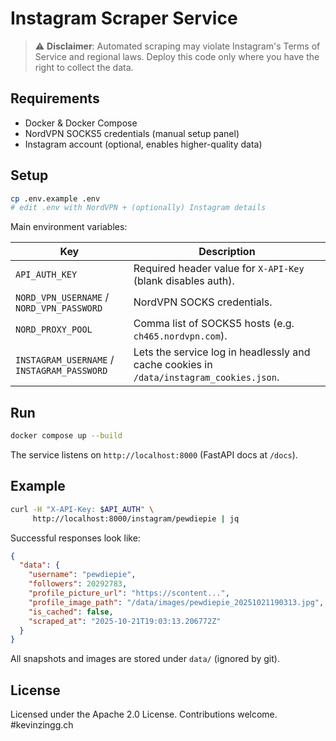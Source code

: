 # Instagram Scraper Service

> ⚠️ **Disclaimer**: Automated scraping may violate Instagram's Terms of Service and regional laws. Deploy this code only where you have the right to collect the data.

## Requirements

- Docker & Docker Compose
- NordVPN SOCKS5 credentials (manual setup panel)
- Instagram account (optional, enables higher-quality data)

## Setup

```bash
cp .env.example .env
# edit .env with NordVPN + (optionally) Instagram details
```

Main environment variables:

| Key | Description |
| --- | --- |
| `API_AUTH_KEY` | Required header value for `X-API-Key` (blank disables auth). |
| `NORD_VPN_USERNAME` / `NORD_VPN_PASSWORD` | NordVPN SOCKS credentials. |
| `NORD_PROXY_POOL` | Comma list of SOCKS5 hosts (e.g. `ch465.nordvpn.com`). |
| `INSTAGRAM_USERNAME` / `INSTAGRAM_PASSWORD` | Lets the service log in headlessly and cache cookies in `/data/instagram_cookies.json`. |

## Run

```bash
docker compose up --build
```

The service listens on `http://localhost:8000` (FastAPI docs at `/docs`).

## Example

```bash
curl -H "X-API-Key: $API_AUTH" \
     http://localhost:8000/instagram/pewdiepie | jq
```

Successful responses look like:

```json
{
  "data": {
    "username": "pewdiepie",
    "followers": 20292783,
    "profile_picture_url": "https://scontent...",
    "profile_image_path": "/data/images/pewdiepie_20251021190313.jpg",
    "is_cached": false,
    "scraped_at": "2025-10-21T19:03:13.206772Z"
  }
}
```

All snapshots and images are stored under `data/` (ignored by git).

## License

Licensed under the Apache 2.0 License. Contributions welcome. #kevinzingg.ch
